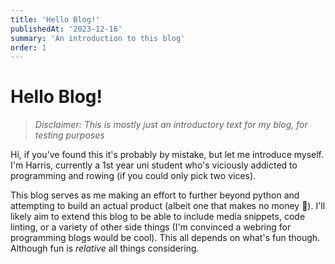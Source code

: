 ```yaml
---
title: 'Hello Blog!'
publishedAt: '2023-12-16'
summary: 'An introduction to this blog'
order: 1
---
```


# Hello Blog!
> *Disclaimer: This is mostly just an introductory text for my blog, for testing purposes*

Hi, if you've found this it's probably by mistake, but let me introduce myself.
I'm Harris, currently a 1st year uni student who's viciously addicted to programming
and rowing (if you could only pick two vices).

This blog serves as me making an effort to further beyond python and attempting to
build an actual product (albeit one that makes no money 🙁). I'll likely aim to extend 
this blog to be able to include media snippets, code linting, or a variety of other
side things (I'm convinced a webring for programming blogs would be cool). This all
depends on what's fun though. Although fun is *relative* all things considering.